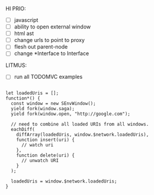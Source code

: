 HI PRIO:

- [ ] javascript
- [ ] ability to open external window
- [ ] html ast
- [ ] change urls to point to proxy
- [ ] flesh out parent-node
- [ ] change *Interface to Interface

LITMUS:

- [ ] run all TODOMVC examples

```javascirpt

let loadedUris = [];
function*() {
  const window = new SEnvWindow();
  yield fork(window.saga);
  yield fork(window.open, "http://google.com");

  // need to combine all loaded URIs from all windows.
  eachDiff(
    diffArray(loadedUris, window.$network.loadedUris),
    function insert(uri) {
      // watch uri
    },
    function delete(uri) {
      // unwatch URI
    }
  );

  loadedUris = window.$network.loadedUris;
}
```